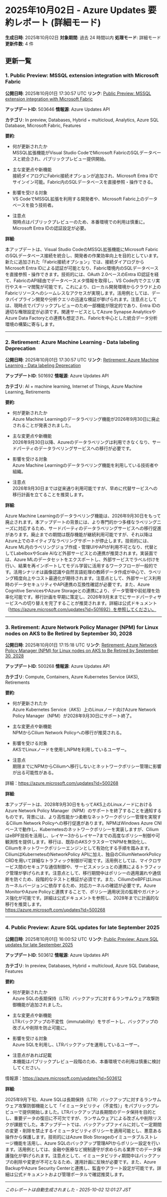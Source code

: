 # 2025年10月02日 - Azure Updates 要約レポート (詳細モード)

**生成日時**: 2025年10月02日
**対象期間**: 過去 24 時間以内
**処理モード**: 詳細モード
**更新件数**: 4 件

## 更新一覧

### 1. Public Preview: MSSQL extension integration with Microsoft Fabric 

**公開日時**: 2025年10月01日 17:30:57 UTC
**リンク**: [Public Preview: MSSQL extension integration with Microsoft Fabric ](https://azure.microsoft.com/updates?id=503646)

**アップデートID**: 503646
**情報源**: Azure Updates API

**カテゴリ**: In preview, Databases, Hybrid + multicloud, Analytics, Azure SQL Database, Microsoft Fabric, Features

**要約**:

- 何が更新されたか  
MSSQL拡張機能がVisual Studio CodeでMicrosoft FabricのSQLデータベースと統合され、パブリックプレビュー提供開始。

- 主な変更点や新機能  
接続ダイアログにFabric接続オプションが追加され、Microsoft Entra IDでサインイン可能。Fabric内のSQLデータベースを直接参照・操作できる。

- 影響を受ける対象  
VS CodeでMSSQL拡張を利用する開発者や、Microsoft Fabric上のデータベースを扱う技術者。

- 注意点  
現時点はパブリックプレビューのため、本番環境での利用は慎重に。Microsoft Entra IDの認証設定が必要。

**詳細**:

本アップデートは、Visual Studio CodeのMSSQL拡張機能にMicrosoft FabricのSQLデータベース接続を統合し、開発者の作業効率向上を目的としています。新たに追加された「Fabric接続オプション」では、接続ダイアログからMicrosoft Entra IDによる認証が可能となり、Fabric環境内のSQLデータベースを直接参照・操作できます。技術的には、OAuth 2.0ベースのEntra ID認証を経て、FabricのAPI経由でデータベースメタ情報を取得し、VS Code内でクエリ実行やスキーマ閲覧が可能です。これにより、ローカル開発環境からクラウド上のFabricリソースへのシームレスなアクセスが実現します。活用例としては、データパイプライン開発や分析クエリの迅速な検証が挙げられます。注意点としては、現時点でパブリックプレビューのため一部機能が限定的であり、Entra IDの適切な権限設定が必須です。関連サービスとしてAzure Synapse AnalyticsやAzure Data Factoryとの連携も想定され、Fabricを中心とした統合データ分析環境の構築に寄与します。

---

### 2. Retirement: Azure Machine Learning - Data labeling Deprecation

**公開日時**: 2025年10月01日 17:30:57 UTC
**リンク**: [Retirement: Azure Machine Learning - Data labeling Deprecation](https://azure.microsoft.com/updates?id=501692)

**アップデートID**: 501692
**情報源**: Azure Updates API

**カテゴリ**: AI + machine learning, Internet of Things, Azure Machine Learning, Retirements

**要約**:

- 何が更新されたか  
Azure Machine Learningのデータラベリング機能が2026年9月30日に廃止されることが発表されました。

- 主な変更点や新機能  
2026年9月30日以降、Azureのデータラベリングは利用できなくなり、サードパーティのデータラベリングサービスへの移行が必要です。

- 影響を受ける対象  
Azure Machine Learningのデータラベリング機能を利用している技術者や組織。

- 注意点  
2026年9月30日までは従来通り利用可能ですが、早めに代替サービスへの移行計画を立てることを推奨します。

**詳細**:

Azure Machine Learningのデータラベリング機能は、2026年9月30日をもって廃止されます。本アップデートの背景には、より専門的かつ多様なラベリングニーズに対応するため、サードパーティのデータラベリングサービスへの移行促進があります。廃止までの期間は既存機能が継続利用可能ですが、それ以降はAzure上でのネイティブなラベリングサポートが停止します。技術的には、Azure ML内のラベリングジョブ作成・管理UIやAPIが利用不可となり、代替としてLabelboxやScale AIなど外部サービスとの連携が推奨されます。実装面では、Azure MLのデータセットをエクスポートし、外部サービスでラベル付けを行い、結果を再インポートしてモデル学習に活用するワークフローが一般的です。活用シナリオは画像認識や自然言語処理の教師データ作成が中心で、ラベリング精度向上やコスト最適化が期待されます。注意点として、外部サービス利用時のデータセキュリティやAPI連携の互換性確認が必要です。また、Azure Cognitive ServicesやAzure Storageとの連携により、データ管理や前処理を効率化可能です。移行計画を早期に策定し、2026年9月末までにサードパーティサービスへの切り替えを完了することが推奨されます。詳細は公式ドキュメント（https://azure.microsoft.com/updates?id=501692）を参照してください。

---

### 3. Retirement: Azure Network Policy Manager (NPM) for Linux nodes on AKS to Be Retired by September 30, 2028

**公開日時**: 2025年10月01日 17:15:18 UTC
**リンク**: [Retirement: Azure Network Policy Manager (NPM) for Linux nodes on AKS to Be Retired by September 30, 2028](https://azure.microsoft.com/updates?id=500268)

**アップデートID**: 500268
**情報源**: Azure Updates API

**カテゴリ**: Compute, Containers, Azure Kubernetes Service (AKS), Retirements

**要約**:

- 何が更新されたか  
Azure Kubernetes Service（AKS）上のLinuxノード向けAzure Network Policy Manager（NPM）が2028年9月30日にサポート終了。

- 主な変更点や新機能  
NPMからCilium Network Policyへの移行が推奨される。

- 影響を受ける対象  
AKSでLinuxノードを使用しNPMを利用しているユーザー。

- 注意点  
期限までにNPMからCiliumへ移行しないとネットワークポリシー管理に影響が出る可能性がある。  

詳細：https://azure.microsoft.com/updates?id=500268

**詳細**:

本アップデートは、2028年9月30日をもってAKS上のLinuxノードにおけるAzure Network Policy Manager（NPM）のサポートを終了することを通知するものです。背景には、より高性能かつ柔軟なネットワークポリシー管理を実現するCilium Network Policyへの移行促進があります。NPMはWindows Azure CNIベースで動作し、Kubernetesのネットワークポリシーを実装しますが、CiliumはeBPF技術を活用し、レイヤー3からレイヤー7までの高度なポリシー制御や可観測性を提供します。移行は、既存のAKSクラスターでNPMを無効化し、Ciliumをネットワークポリシーエンジンとして有効化する手順を踏みます。CiliumはKubernetesのNetworkPolicy APIに加え、独自のCiliumNetworkPolicy CRDを用いて詳細なトラフィック制御が可能です。活用例としては、マイクロサービス間のセキュアな通信制御や、サービスメッシュとの連携によるトラフィック管理が挙げられます。注意点として、移行期間中はポリシーの適用漏れや通信断を防ぐため、段階的なテストと検証が必須です。また、CiliumのeBPFはLinuxカーネルバージョンに依存するため、対応カーネルの確認が必要です。Azure MonitorやAzure Policyと連携することで、ポリシー適用状況の監視やガバナンス強化が可能です。詳細は公式ドキュメントを参照し、2028年までに計画的な移行を推奨します。  
https://azure.microsoft.com/updates?id=500268

---

### 4. Public Preview: Azure SQL updates for late September 2025 

**公開日時**: 2025年10月01日 16:00:52 UTC
**リンク**: [Public Preview: Azure SQL updates for late September 2025 ](https://azure.microsoft.com/updates?id=503612)

**アップデートID**: 503612
**情報源**: Azure Updates API

**カテゴリ**: In preview, Databases, Hybrid + multicloud, Azure SQL Database, Features

**要約**:

- 何が更新されたか  
Azure SQLの長期保持（LTR）バックアップに対するランサムウェア攻撃防御機能が追加されました。

- 主な変更点や新機能  
LTRバックアップの不変性（immutability）をサポートし、バックアップの改ざんや削除を防止可能に。

- 影響を受ける対象  
Azure SQLを利用し、LTRバックアップを運用しているユーザー。

- 注意点があれば記載  
本機能はパブリックプレビュー段階のため、本番環境での利用は慎重に検討してください。

情報源：https://azure.microsoft.com/updates?id=503612

**詳細**:

2025年9月下旬、Azure SQLは長期保持（LTR）バックアップに対するランサムウェア攻撃防御機能として「イミュータビリティ（不変性）」をパブリックプレビューで提供開始しました。LTRバックアップは長期間のデータ保持を目的とし、重要データの復旧に不可欠ですが、ランサムウェアによる改ざんや削除リスクが課題でした。本アップデートでは、バックアップファイルに対して一定期間の変更・削除を禁止するイミュータビリティポリシーを適用可能とし、悪意ある操作から保護します。技術的にはAzure Blob Storageのイミュータブルストレージ機能を活用し、Azure SQLのバックアップ管理APIからポリシー設定を行います。活用例としては、金融や医療など規制遵守が求められる業界でのデータ保護強化が挙げられます。注意点として、イミュータビリティ期間中はバックアップの削除や変更が不可となるため、運用計画に反映が必要です。また、Azure BackupやAzure Security Centerと連携し、監査やアラート設定が可能です。詳細は公式ドキュメントおよび管理ポータルで確認推奨します。

---


*このレポートは自動生成されました - 2025-10-02 12:01:27 JST*